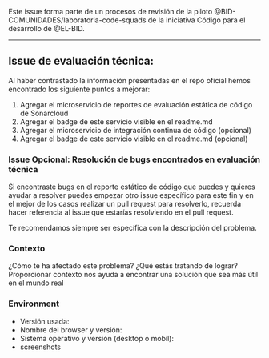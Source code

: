Este issue forma parte de un procesos de revisión de la piloto @BID-COMUNIDADES/laboratoria-code-squads de la iniciativa Código para el desarrollo de @EL-BID.  
____

## Issue de evaluación técnica:

Al haber contrastado la información presentadas en el repo oficial hemos encontrado los siguiente puntos a mejorar: 

1. Agregar el microservicio de reportes de evaluación estática de código de Sonarcloud
2. Agregar el badge de este servicio visible en el readme.md
3. Agregar el microservicio de integración continua de código (opcional)
4. Agregar el badge de este servicio visible en el readme.md (opcional)


### Issue Opcional: Resolución de bugs encontrados en evaluación técnica

Si encontraste bugs en el reporte estático de código que puedes y quieres ayudar a resolver puedes empezar otro issue específico para este fin y en el mejor de los casos realizar un pull request para resolverlo, recuerda hacer referencia al issue que estarías resolviendo en el pull request.

Te recomendamos siempre ser específica con la descripción del problema.

### Contexto
¿Cómo te ha afectado este problema? ¿Qué estás tratando de lograr?
Proporcionar contexto nos ayuda a encontrar una solución que sea más útil en el mundo real

### Environment
* Versión usada:
* Nombre del browser y versión:
* Sistema operativo y versión (desktop o mobil):
* screenshots  


